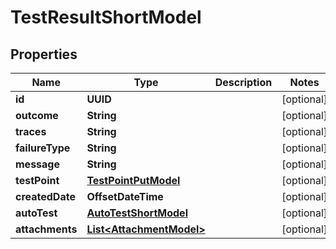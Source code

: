 

# TestResultShortModel


## Properties

| Name | Type | Description | Notes |
|------------ | ------------- | ------------- | -------------|
|**id** | **UUID** |  |  [optional] |
|**outcome** | **String** |  |  [optional] |
|**traces** | **String** |  |  [optional] |
|**failureType** | **String** |  |  [optional] |
|**message** | **String** |  |  [optional] |
|**testPoint** | [**TestPointPutModel**](TestPointPutModel.md) |  |  [optional] |
|**createdDate** | **OffsetDateTime** |  |  [optional] |
|**autoTest** | [**AutoTestShortModel**](AutoTestShortModel.md) |  |  [optional] |
|**attachments** | [**List&lt;AttachmentModel&gt;**](AttachmentModel.md) |  |  [optional] |



